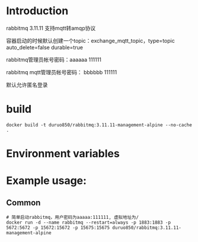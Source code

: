# Introduction

rabbitmq 3.11.11  支持mqtt转amqp协议

容器启动的时候默认创建一个topic：exchange_mqtt_topic，type=topic auto_delete=false durable=true

rabbitmq管理员帐号密码：aaaaaa 111111

rabbitmq mqtt管理员帐号密码： bbbbbb 111111

默认允许匿名登录

# build

    docker build -t duruo850/rabbitmq:3.11.11-management-alpine --no-cache .


# Environment variables


# Example usage: 

## Common

    # 简单启动rabbitmq，用户密码为aaaaa:111111, 虚拟地址为/
    docker run -d --name rabbitmq --restart=always -p 1883:1883 -p 5672:5672 -p 15672:15672 -p 15675:15675 duruo850/rabbitmq:3.11.11-management-alpine
   